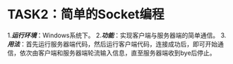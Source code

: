 # TASK2：简单的Socket编程  
1.***运行环境***：Windows系统下。
2.***功能***：实现客户端与服务器端的简单通信。
3.***用法***：首先运行服务器端代码，然后运行客户端代码，连接成功后，即可开始通信，依次由客户端和服务器端轮流输入信息，直至服务器端收到bye后停止。
